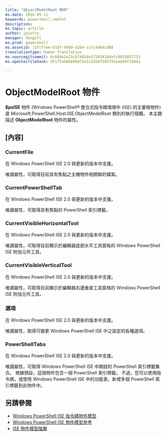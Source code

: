 ```yaml
---
title: "ObjectModelRoot 物件"
ms.date: 2016-05-11
keywords: powershell,cmdlet
description: 
ms.topic: article
author: jpjofre
manager: dongill
ms.prod: powershell
ms.assetid: 13fcf7ee-b18f-4499-a2b4-ccfc4484cd88
translationtype: Human Translation
ms.sourcegitcommit: 6c666e2e23cb74818e37293410dafc9033057733
ms.openlocfilehash: d51f5ab8b80bdf5e12a5b0f505f91eeeb4f3d48a

---
```


# ObjectModelRoot 物件
  **$psISE** 物件 (Windows PowerShell® 整合式指令碼環境中 (ISE) 的主要根物件) 是 Microsoft.PowerShell.Host.ISE.ObjectModelRoot 類別的執行個體。 本主題描述 **ObjectModelRoot** 物件的屬性。

## [內容]

### CurrentFile
  在 Windows PowerShell ISE 2.0 與更新的版本中支援。 

 唯讀屬性，可取得目前具有焦點之主機物件相關聯的檔案。

### CurrentPowerShellTab
  在 Windows PowerShell ISE 2.0 與更新的版本中支援。 

 唯讀屬性，可取得具有焦點的 PowerShell 索引標籤。

### CurrentVisibleHorizontalTool
  在 Windows PowerShell ISE 2.0 與更新的版本中支援。 

 唯讀屬性，可取得目前顯示於編輯器底部水平工具窗格的 Windows PowerShell ISE 附加元件工具。

### CurrentVisibleVerticalTool
  在 Windows PowerShell ISE 2.0 與更新的版本中支援。 

 唯讀屬性，可取得目前顯示於編輯器右邊垂直工具窗格的 Windows PowerShell ISE 附加元件工具。

### 選項
  在 Windows PowerShell ISE 2.0 與更新的版本中支援。 

 唯讀屬性，取得可變更 Windows PowerShell ISE 中之設定的各種選項。

### PowerShellTabs
  在 Windows PowerShell ISE 2.0 與更新的版本中支援。 

 唯讀屬性，可取得 Windows PowerShell ISE 中開啟的 PowerShell 索引標籤集合。 根據預設，這個物件包含一個 PowerShell 索引標籤。 不過，您可以使用指令碼，或使用 Windows PowerShell ISE 中的功能表，新增多個 PowerShell 索引標籤到此物件中。

## 另請參閱
- [Windows PowerShell ISE 指令碼物件模型](The-Windows-PowerShell-ISE-Scripting-Object-Model.md) 
- [Windows PowerShell ISE 物件模型參考](Windows-PowerShell-ISE-Object-Model-Reference.md) 
- [ISE 物件模型階層](The-ISE-Object-Model-Hierarchy.md)

  



<!--HONumber=Oct16_HO3-->


